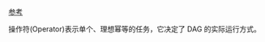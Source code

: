 
[参考](https://airflow.apache.org/docs/apache-airflow/2.1.3/howto/operator/index.html)

操作符(Operator)表示单个、理想幂等的任务，它决定了 DAG 的实际运行方式。